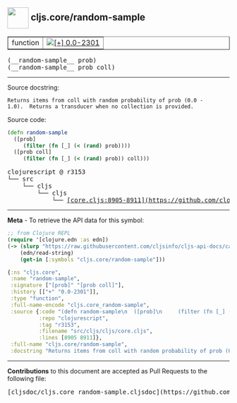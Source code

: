 ## <img width="48px" valign="middle" src="http://i.imgur.com/Hi20huC.png"> cljs.core/random-sample

 <table border="1">
<tr>

<td>function</td>
<td><a href="https://github.com/cljsinfo/cljs-api-docs/tree/0.0-2301"><img valign="middle" alt="[+] 0.0-2301" src="https://img.shields.io/badge/+-0.0--2301-lightgrey.svg"></a> </td>
</tr>
</table>

 <samp>
(__random-sample__ prob)<br>
</samp>
 <samp>
(__random-sample__ prob coll)<br>
</samp>

---




Source docstring:

```
Returns items from coll with random probability of prob (0.0 -
1.0).  Returns a transducer when no collection is provided.
```

Source code:

```clj
(defn random-sample
  ([prob]
     (filter (fn [_] (< (rand) prob))))
  ([prob coll]
     (filter (fn [_] (< (rand) prob)) coll)))
```

 <pre>
clojurescript @ r3153
└── src
    └── cljs
        └── cljs
            └── <ins>[core.cljs:8905-8911](https://github.com/clojure/clojurescript/blob/r3153/src/cljs/cljs/core.cljs#L8905-L8911)</ins>
</pre>


---

__Meta__ - To retrieve the API data for this symbol:

```clj
;; from Clojure REPL
(require '[clojure.edn :as edn])
(-> (slurp "https://raw.githubusercontent.com/cljsinfo/cljs-api-docs/catalog/cljs-api.edn")
    (edn/read-string)
    (get-in [:symbols "cljs.core/random-sample"]))
```

```clj
{:ns "cljs.core",
 :name "random-sample",
 :signature ["[prob]" "[prob coll]"],
 :history [["+" "0.0-2301"]],
 :type "function",
 :full-name-encode "cljs.core_random-sample",
 :source {:code "(defn random-sample\n  ([prob]\n     (filter (fn [_] (< (rand) prob))))\n  ([prob coll]\n     (filter (fn [_] (< (rand) prob)) coll)))",
          :repo "clojurescript",
          :tag "r3153",
          :filename "src/cljs/cljs/core.cljs",
          :lines [8905 8911]},
 :full-name "cljs.core/random-sample",
 :docstring "Returns items from coll with random probability of prob (0.0 -\n1.0).  Returns a transducer when no collection is provided."}

```

---

__Contributions__ to this document are accepted as Pull Requests to the following file:

 <pre>
[cljsdoc/cljs.core_random-sample.cljsdoc](https://github.com/cljsinfo/cljs-api-docs/blob/master/cljsdoc/cljs.core_random-sample.cljsdoc)
</pre>

